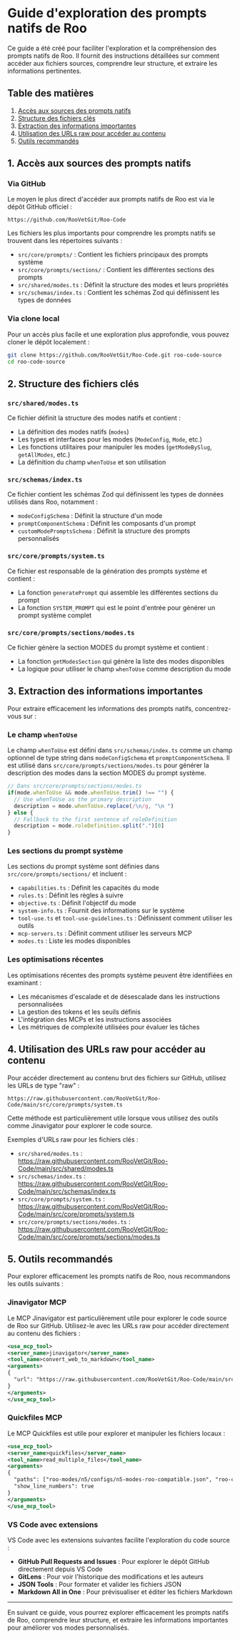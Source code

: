 # Guide d'exploration des prompts natifs de Roo

Ce guide a été créé pour faciliter l'exploration et la compréhension des prompts natifs de Roo. Il fournit des instructions détaillées sur comment accéder aux fichiers sources, comprendre leur structure, et extraire les informations pertinentes.

## Table des matières

1. [Accès aux sources des prompts natifs](#1-accès-aux-sources-des-prompts-natifs)
2. [Structure des fichiers clés](#2-structure-des-fichiers-clés)
3. [Extraction des informations importantes](#3-extraction-des-informations-importantes)
4. [Utilisation des URLs raw pour accéder au contenu](#4-utilisation-des-urls-raw-pour-accéder-au-contenu)
5. [Outils recommandés](#5-outils-recommandés)

## 1. Accès aux sources des prompts natifs

### Via GitHub

Le moyen le plus direct d'accéder aux prompts natifs de Roo est via le dépôt GitHub officiel :

```
https://github.com/RooVetGit/Roo-Code
```

Les fichiers les plus importants pour comprendre les prompts natifs se trouvent dans les répertoires suivants :

- `src/core/prompts/` : Contient les fichiers principaux des prompts système
- `src/core/prompts/sections/` : Contient les différentes sections des prompts
- `src/shared/modes.ts` : Définit la structure des modes et leurs propriétés
- `src/schemas/index.ts` : Contient les schémas Zod qui définissent les types de données

### Via clone local

Pour un accès plus facile et une exploration plus approfondie, vous pouvez cloner le dépôt localement :

```bash
git clone https://github.com/RooVetGit/Roo-Code.git roo-code-source
cd roo-code-source
```

## 2. Structure des fichiers clés

### `src/shared/modes.ts`

Ce fichier définit la structure des modes natifs et contient :

- La définition des modes natifs (`modes`)
- Les types et interfaces pour les modes (`ModeConfig`, `Mode`, etc.)
- Les fonctions utilitaires pour manipuler les modes (`getModeBySlug`, `getAllModes`, etc.)
- La définition du champ `whenToUse` et son utilisation

### `src/schemas/index.ts`

Ce fichier contient les schémas Zod qui définissent les types de données utilisés dans Roo, notamment :

- `modeConfigSchema` : Définit la structure d'un mode
- `promptComponentSchema` : Définit les composants d'un prompt
- `customModePromptsSchema` : Définit la structure des prompts personnalisés

### `src/core/prompts/system.ts`

Ce fichier est responsable de la génération des prompts système et contient :

- La fonction `generatePrompt` qui assemble les différentes sections du prompt
- La fonction `SYSTEM_PROMPT` qui est le point d'entrée pour générer un prompt système complet

### `src/core/prompts/sections/modes.ts`

Ce fichier génère la section MODES du prompt système et contient :

- La fonction `getModesSection` qui génère la liste des modes disponibles
- La logique pour utiliser le champ `whenToUse` comme description du mode

## 3. Extraction des informations importantes

Pour extraire efficacement les informations des prompts natifs, concentrez-vous sur :

### Le champ `whenToUse`

Le champ `whenToUse` est défini dans `src/schemas/index.ts` comme un champ optionnel de type string dans `modeConfigSchema` et `promptComponentSchema`. Il est utilisé dans `src/core/prompts/sections/modes.ts` pour générer la description des modes dans la section MODES du prompt système.

```typescript
// Dans src/core/prompts/sections/modes.ts
if(mode.whenToUse && mode.whenToUse.trim() !== "") {
  // Use whenToUse as the primary description
  description = mode.whenToUse.replace(/\n/g, "\n ")
} else {
  // Fallback to the first sentence of roleDefinition
  description = mode.roleDefinition.split(".")[0]
}
```

### Les sections du prompt système

Les sections du prompt système sont définies dans `src/core/prompts/sections/` et incluent :

- `capabilities.ts` : Définit les capacités du mode
- `rules.ts` : Définit les règles à suivre
- `objective.ts` : Définit l'objectif du mode
- `system-info.ts` : Fournit des informations sur le système
- `tool-use.ts` et `tool-use-guidelines.ts` : Définissent comment utiliser les outils
- `mcp-servers.ts` : Définit comment utiliser les serveurs MCP
- `modes.ts` : Liste les modes disponibles

### Les optimisations récentes

Les optimisations récentes des prompts système peuvent être identifiées en examinant :

- Les mécanismes d'escalade et de désescalade dans les instructions personnalisées
- La gestion des tokens et les seuils définis
- L'intégration des MCPs et les instructions associées
- Les métriques de complexité utilisées pour évaluer les tâches

## 4. Utilisation des URLs raw pour accéder au contenu

Pour accéder directement au contenu brut des fichiers sur GitHub, utilisez les URLs de type "raw" :

```
https://raw.githubusercontent.com/RooVetGit/Roo-Code/main/src/core/prompts/system.ts
```

Cette méthode est particulièrement utile lorsque vous utilisez des outils comme Jinavigator pour explorer le code source.

Exemples d'URLs raw pour les fichiers clés :

- `src/shared/modes.ts` : https://raw.githubusercontent.com/RooVetGit/Roo-Code/main/src/shared/modes.ts
- `src/schemas/index.ts` : https://raw.githubusercontent.com/RooVetGit/Roo-Code/main/src/schemas/index.ts
- `src/core/prompts/system.ts` : https://raw.githubusercontent.com/RooVetGit/Roo-Code/main/src/core/prompts/system.ts
- `src/core/prompts/sections/modes.ts` : https://raw.githubusercontent.com/RooVetGit/Roo-Code/main/src/core/prompts/sections/modes.ts

## 5. Outils recommandés

Pour explorer efficacement les prompts natifs de Roo, nous recommandons les outils suivants :

### Jinavigator MCP

Le MCP Jinavigator est particulièrement utile pour explorer le code source de Roo sur GitHub. Utilisez-le avec les URLs raw pour accéder directement au contenu des fichiers :

```xml
<use_mcp_tool>
<server_name>jinavigator</server_name>
<tool_name>convert_web_to_markdown</tool_name>
<arguments>
{
  "url": "https://raw.githubusercontent.com/RooVetGit/Roo-Code/main/src/shared/modes.ts"
}
</arguments>
</use_mcp_tool>
```

### Quickfiles MCP

Le MCP Quickfiles est utile pour explorer et manipuler les fichiers locaux :

```xml
<use_mcp_tool>
<server_name>quickfiles</server_name>
<tool_name>read_multiple_files</tool_name>
<arguments>
{
  "paths": ["roo-modes/n5/configs/n5-modes-roo-compatible.json", "roo-config/settings/modes.json"],
  "show_line_numbers": true
}
</arguments>
</use_mcp_tool>
```

### VS Code avec extensions

VS Code avec les extensions suivantes facilite l'exploration du code source :

- **GitHub Pull Requests and Issues** : Pour explorer le dépôt GitHub directement depuis VS Code
- **GitLens** : Pour voir l'historique des modifications et les auteurs
- **JSON Tools** : Pour formater et valider les fichiers JSON
- **Markdown All in One** : Pour prévisualiser et éditer les fichiers Markdown

---

En suivant ce guide, vous pourrez explorer efficacement les prompts natifs de Roo, comprendre leur structure, et extraire les informations importantes pour améliorer vos modes personnalisés.